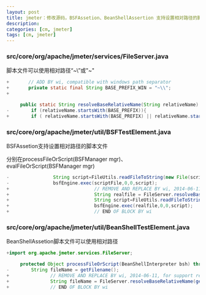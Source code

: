 ```yaml
---
layout: post
title: jmeter：修改源码，BSFAssetion、BeanShellAssertion 支持设置相对路径的脚本文件
description: 
categories: [cm, jmeter]
tags: [cm, jmeter]
---
```


### src/core/org/apache/jmeter/services/FileServer.java

脚本文件可以使用相对路径“~\”或"~\"

```java
+       // ADD BY wi, compatible with windows path separator
+       private static final String BASE_PREFIX_WIN = "~\\";
+

     public static String resolveBaseRelativeName(String relativeName) {
-        if (relativeName.startsWith(BASE_PREFIX)){
+        if ( relativeName.startsWith(BASE_PREFIX) || relativeName.startsWith(BASE_PREFIX_WIN) ){
```

### src/core/org/apache/jmeter/util/BSFTestElement.java

BSFAssetion支持设置相对路径的脚本文件

分别在processFileOrScript(BSFManager mgr)、evalFileOrScript(BSFManager mgr) 

```java
-                String script=FileUtils.readFileToString(new File(scriptFile));
-                bsfEngine.exec(scriptFile,0,0,script);
+                               // REMOVE AND REPLACE BY wi, 2014-06-11, for support relative path in BSFAssertion
+                               String realfile = FileServer.resolveBaseRelativeName(scriptFile);
+                               String script=FileUtils.readFileToString(new File(realfile));
+                               bsfEngine.exec(realfile,0,0,script);
+                               // END OF BLOCK BY wi
```

### src/core/org/apache/jmeter/util/BeanShellTestElement.java

BeanShellAssetion脚本文件可以使用相对路径

```java
+import org.apache.jmeter.services.FileServer;

     protected Object processFileOrScript(BeanShellInterpreter bsh) throws JMeterException{
-        String fileName = getFilename();
+               // REMOVE AND REPLACE BY wi, 2014-06-11, for support relative path in BSFAssertion
+               String fileName = FileServer.resolveBaseRelativeName(getFilename());
+               // END OF BLOCK BY wi
```




